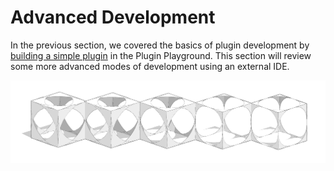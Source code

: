 # Advanced Development

In the previous section, we covered the basics of plugin development by[ building a simple plugin](../build-your-first-plugin/) in the Plugin Playground. This section will review some more advanced modes of development using an external IDE.

![](../../../.gitbook/assets/c22.PNG)

